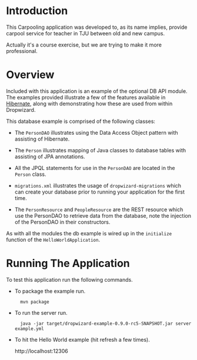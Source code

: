 # Introduction

This Carpooling application was developed to, as its name implies, provide carpool service for teacher in TJU between old and new campus.

Actually it's a course exercise, but we are trying to make it more professional.

# Overview

Included with this application is an example of the optional DB API module. The examples provided illustrate a few of
the features available in [Hibernate](http://hibernate.org/), along with demonstrating how these are used from within
Dropwizard.

This database example is comprised of the following classes:

* The `PersonDAO` illustrates using the Data Access Object pattern with assisting of Hibernate.

* The `Person` illustrates mapping of Java classes to database tables with assisting of JPA annotations.

* All the JPQL statements for use in the `PersonDAO` are located in the `Person` class.

* `migrations.xml` illustrates the usage of `dropwizard-migrations` which can create your database prior to running
your application for the first time.

* The `PersonResource` and `PeopleResource` are the REST resource which use the PersonDAO to retrieve data from the database, note the injection
of the PersonDAO in their constructors.

As with all the modules the db example is wired up in the `initialize` function of the `HelloWorldApplication`.

# Running The Application

To test this application run the following commands.

* To package the example run.

        mvn package

* To run the server run.

        java -jar target/dropwizard-example-0.9.0-rc5-SNAPSHOT.jar server example.yml

* To hit the Hello World example (hit refresh a few times).

	http://localhost:12306

